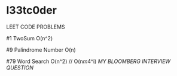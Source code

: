 # l33tc0der

LEET CODE PROBLEMS

#1 TwoSum O(n^2)

#9 Palindrome Number O(n)

#79 Word Search O(n^2) // O(n*m*4^i) *MY BLOOMBERG INTERVIEW QUESTION*
